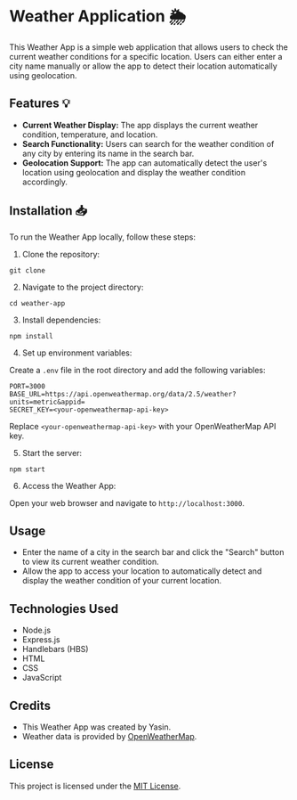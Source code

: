 # Weather Application 🌦️

This Weather App is a simple web application that allows users to check the current weather conditions for a specific location. Users can either enter a city name manually or allow the app to detect their location automatically using geolocation.

## Features 💡

- **Current Weather Display:** The app displays the current weather condition, temperature, and location.
- **Search Functionality:** Users can search for the weather condition of any city by entering its name in the search bar.
- **Geolocation Support:** The app can automatically detect the user's location using geolocation and display the weather condition accordingly.

## Installation 📥

To run the Weather App locally, follow these steps:

1. Clone the repository:

```
git clone
```

2. Navigate to the project directory:

```
cd weather-app
```

3. Install dependencies:

```
npm install
```

4. Set up environment variables:

Create a `.env` file in the root directory and add the following variables:

```
PORT=3000
BASE_URL=https://api.openweathermap.org/data/2.5/weather?units=metric&appid=
SECRET_KEY=<your-openweathermap-api-key>
```

Replace `<your-openweathermap-api-key>` with your OpenWeatherMap API key.

5. Start the server:

```
npm start
```

6. Access the Weather App:

Open your web browser and navigate to `http://localhost:3000`.

## Usage

- Enter the name of a city in the search bar and click the "Search" button to view its current weather condition.
- Allow the app to access your location to automatically detect and display the weather condition of your current location.

## Technologies Used

- Node.js
- Express.js
- Handlebars (HBS)
- HTML
- CSS
- JavaScript

## Credits

- This Weather App was created by Yasin.
- Weather data is provided by [OpenWeatherMap](https://openweathermap.org/).

## License

This project is licensed under the [MIT License](LICENSE).
